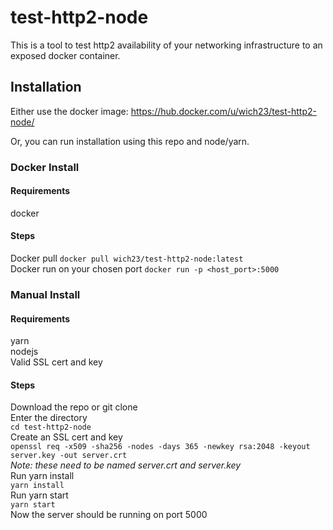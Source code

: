 # test-http2-node
This is a tool to test http2 availability of your networking infrastructure to an exposed docker container.  

## Installation
Either use the docker image: https://hub.docker.com/u/wich23/test-http2-node/  

Or, you can run installation using this repo and node/yarn.  

### Docker Install
#### Requirements
docker

#### Steps
Docker pull
`docker pull wich23/test-http2-node:latest`  
Docker run on your chosen port
`docker run -p <host_port>:5000`

### Manual Install
#### Requirements
yarn  
nodejs  
Valid SSL cert and key 
#### Steps
Download the repo or git clone  
Enter the directory  
`cd test-http2-node`  
Create an SSL cert and key  
`openssl req -x509 -sha256 -nodes -days 365 -newkey rsa:2048 -keyout server.key -out server.crt`  
<i>Note: these need to be named server.crt and server.key</i>  
Run yarn install  
`yarn install`  
Run yarn start  
`yarn start`  
Now the server should be running on port 5000
